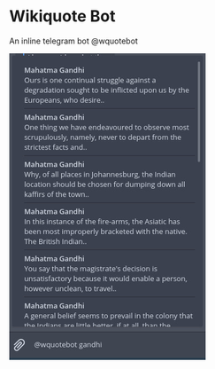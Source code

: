 # Wikiquote Bot

An inline telegram bot @wquotebot

![Example search](/examples/gandhi.jpg?raw=true)
